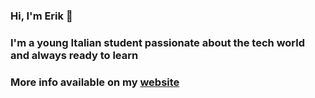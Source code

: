 ### Hi, I'm Erik 👋

### I'm a young Italian student passionate about the tech world and always ready to learn

### More info available on my [website](erikdrozina.com)
